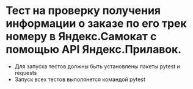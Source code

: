 # Тест на проверку получения информации о заказе по его трек номеру в Яндекс.Самокат с помощью API Яндекс.Прилавок.
* Для запуска тестов должны быть установлены пакеты pytest и requests  
* Запуск всех тестов выполянется командой pytest

